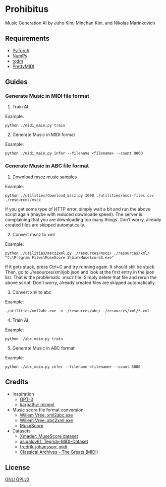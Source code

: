 # Prohibitus

Music Generation AI by Juho Kim, Minchan Kim, and Nikolas Marinkovich

## Requirements

- [PyTorch](https://pytorch.org/)
- [NumPy](https://numpy.org/)
- [tqdm](https://github.com/tqdm/tqdm)
- [PrettyMIDI](https://github.com/craffel/pretty-midi)

## Guides

### Generate Music in MIDI file format

1. Train AI

Example:

```shell
python ./midi_main.py train
```

2. Generate Music in MIDI format

Example:

```shell
python ./midi_main.py infer --filename <filename> --count 8000
```

### Generate Music in ABC file format

1. Download mscz music samples

Example:

```shell
python ./utilities/download_mscz.py 1000 ./utilities/mscz-files.csv ./resources/mscz
```

If you get some type of HTTP error, simply wait a bit and run the above script
again (maybe with reduced downloade speed). The server is complaining that you
are downloading too many things. Don't worry, already created files are skipped
automatically.

2. Convert mscz to xml

Example:

```shell
python ./utilities/mscz2xml.py ./resources/mscz/ ./resources/xml/ "C:\Program Files\MuseScore 3\bin\MuseScore3.exe"
```

If it gets stuck, press Ctrl+C and try running again. It should still be stuck.
Then, go to ./resources/xml/job.json and look at the first entry in the json
list. That is the problematic .mscz file. Simply delete that file and rerun the
above script. Don't worry, already created files are skipped automatically.

3. Convert xml to abc

Example:

```shell
./utilities/xml2abc.exe -o ./resources/abc/ ./resources/xml/*.xml
```

4. Train AI

Example:

```shell
python ./abc_main.py train
```

5. Generate Music in ABC format

Example:

```shell
python ./abc_main.py infer --filename <filename> --count 8000
```

## Credits

- Inspiration
  - [GPT-3](https://arxiv.org/abs/2005.14165)
  - [karpathy: mingpt](https://github.com/karpathy/minGPT)
- Music score file format conversion
    - [Willem Vree: xml2abc.exe](https://wim.vree.org/svgParse/xml2abc.html)
    - [Willem Vree: abc2xml.exe](https://wim.vree.org/svgParse/abc2xml.html)
    - [MuseScore](https://musescore.org/)
- Datasets
    - [Xmader: MuseScore dataset](https://github.com/Xmader/musescore-dataset)
    - [asigalov61: Tegridy-MIDI-Dataset](https://github.com/asigalov61/Tegridy-MIDI-Dataset)
    - [fredrik-johansson: midi](https://github.com/fredrik-johansson/midi)
    - [Classical Archives - The Greats (MIDI)](https://thepiratebay.org/description.php?id=6734800)

## License

[GNU GPLv3](https://choosealicense.com/licenses/gpl-3.0/)
